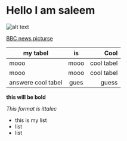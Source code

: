 
# Hello I am saleem 


![alt text](https://ichef.bbci.co.uk/news/976/cpsprodpb/15951/production/_117310488_16.jpg.webp)


[BBC news picturse](https://www.bbc.com/news/in-pictures-56211135)

| my tabel      | is            | Cool  |
| ------------- |:-------------:| -----:|
| mooo      | mooo     | cool tabel |
| mooo    | mooo     |   cool tabel|
| answere cool tabel | gues      |    guess |

__this will be bold__

*This format is ittalec* 

- this is my list
- list
- list 
